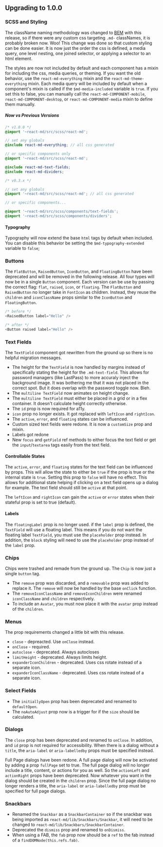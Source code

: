 ## Upgrading to 1.0.0

### SCSS and Styling
The className naming methodology was changed to [BEM](http://getbem.com/) with this release, so if
there were any custom css targeting `.md-` classNames, it is probably broken now. Woo! This change
was done so that custom styling can be done easier. It is now just the order the css is defined, a
media query, one level nesting, one joined selector, or applying a selector to an html element. 

The styles are now not included by default and each component has a mixin for including the css, media
queries, or theming. If you want the old behavior, use the `react-md-everything` mixin and the
`react-md-theme-everything` mixin. Each media query will be included by default when a component's
mixin is called if the `$md-media-included` variable is `true`. If you set this to false, you can
manually call the `react-md-COMPONENT-mobile`, `react-md-COMPONENT-desktop`, or `react-md-COMPONENT-media`
mixin to define them manually.


##### Now vs Previous Versions

```scss
/* v1.0.0 */
@import '~react-md/src/scss/react-md';

// set any globals
@include react-md-everything; // all css generated

// or specific components only
@import '~react-md/src/scss/react-md';

@include react-md-text-fields;
@include react-md-dividers;

/* v0.3.x */

// set any globals
@import '~react-md/src/scss/react-md'; // all css generated

// or specific components...

@import '~react-md/src/scss/components/text-fields';
@import '~react-md/src/scss/components/dividers';
```

#### Typography
Typography will now extend the base `html` tags by default when included. You can disable this behavior
be setting the `$md-typography-extended` variable to `false`;


### Buttons
The `FlatButton`, `RaisedButton`, `IconButton`, and `FloatingButton` have been deprecated and will
be removed in the following release. All four types will now be in a single `Button` component. Each
version can be use by passing the correct flag: `flat`, `raised`, `icon`, or `floating`. The `FlatButton`
and `RaisedButton` no longer take in `FontIcon` as children. Instead, they reuse the `children` and `iconClassName`
props similar to the `IconButton` and `FloatingButton`.

```js
/* before */
<RaisedButton label="Hello" />

/* after */
<Button raised label="Hello" />
```


### Text Fields
The `TextField` component got rewritten from the ground up so there is no helpful migration messages.

- The height for the `TextField` is now handled by margins instead of specifically stating the height
for the `.md-text-field`. This allows for password managers (like LastPass) to more accuraly inject the
background image. It was bothering me that it was not placed in the correct spot. But it does overlap
with the password toggle now. Bleh.
- The `multiline TextField` now animates on height change.
- The `multiline TextField` must either be placed in a grid or in a flex container. It doesn't calculate height
correctly otherwise.
- The `id` prop is now required for a11y.
- `icon` prop no longer exists. It got replaced with `leftIcon` and `rightIcon`.
- The `active`, `error`, and `floating` states can be influenced.
- Custom sized text fields were redone. It is now a `customSize` prop and mixin.
- Labels got redone
- New `focus` and `getField` ref methods to either focus the text field or get the `input`/`textarea`
tags easily from the text field.

#### Controllable States
The `active`, `error`, and `floating` states for the text field can be influenced by props. This
will allow the state to either be `true` if the prop is true or the internal state is `true`. Setting
this prop to `false` will have no effect. This allows for additional state helping if clicking on
a text field opens up a dialog for example. The text field should still be `active` at that point.

The `leftIcon` and `rightIcon` can gain the `active` or `error` states when their stateful prop
is set to true (default).

#### Labels
The `floatingLabel` prop is no longer used. if the `label` prop is defined, the `TextField` will
use a floating label. This means if you do not want the floating label `TextField`, you must use
the `placeholder` prop instead. In addition, the `block` styling will need to use the `placeholder`
prop instead of the `label` prop.


### Chips
Chips were trashed and remade from the ground up. The `Chip` is now just a single `button` tag.

- The `remove` prop was discarded, and a `removable` prop was added to replace it. The `remove` will now
be handled by the base `onClick` function.
- The `removeIconClassName` and `removeIconChildren` were renamed `iconClassName` and `children`
respectively.
- To include an `Avatar`, you must now place it with the `avatar` prop instead of the `children`.

### Menus
The prop requirements changed a little bit with this release.

- `close` - depreacted. Use `onClose` instead.
- `onClose` - required.
- `autoclose` - deprecated. Always autocloses
- `limitHeight` - deprecated. Always limits height.
- `expanderIconChildren` - deprecated. Uses css rotate instead of a separate icon.
- `expanderIconClassName` - deprecated. Uses css rotate instead of a separate icon.

### Select Fields
- The `initiallyOpen` prop has been deprecated and renamed to `defaultOpen`.
- The `noAutoAdjust` prop now is a trigger for if the `size` should be calculated.

### Dialogs
The `close` prop has been deprecated and renamed to `onClose`. In addition, and `id` prop is not required
for accessibility. When there is a dialog without a `title`, the `aria-label` or `aria-labelledby` props
must be specified instead.

Full Page dialogs have been redone. A full page dialog will now be activated by adding a prop `fullPage`
set to true. The full page dialog will no longer include a title, content, or actions for you as well.
So the `actionLeft` and `actionRight` props have been deprecated. Now whatever you want in the dialog
should be created in the `children` prop. Since the full page dialog no longer renders a title, the `aria-label`
or `aria-labelledby` prop must be specified for full page dialogs.

### Snackbars

- Renamed the `Snackbar` as a `SnackbarContainer` so if the snackbar was being imported as `react-md/lib/Snackbars/Snackbar`, it
will need to be changed to `react-md/lib/Snackbars/SnackbarContainer`.
- Deprecated the `dismiss` prop and renamed to `onDismiss`.
- When using a FAB, the `fab` prop now should be a `ref` to the fab instead of a `findDOMNode(this.refs.fab)`.
